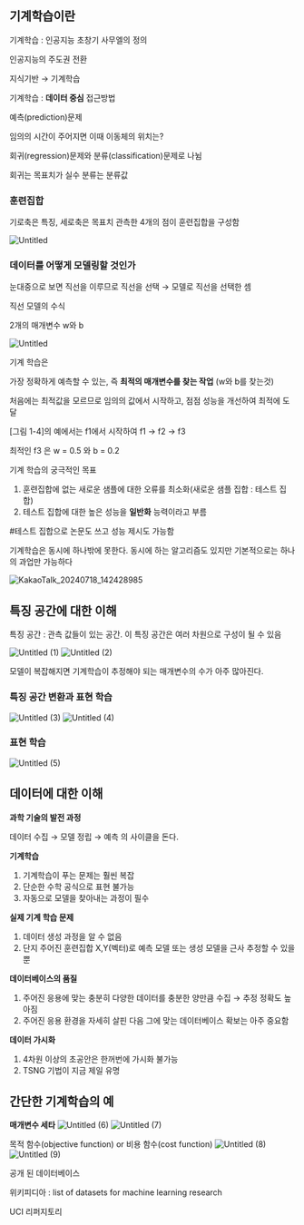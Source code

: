 ## 기계학습이란

기계학습 : 인공지능 초창기 사무엘의 정의

인공지능의 주도권 전환

지식기반 → 기계학습

기계학습 : **데이터 중심** 접근방법

예측(prediction)문제

임의의 시간이 주어지면 이때 이동체의 위치는?

회귀(regression)문제와 분류(classification)문제로 나뉨

회귀는 목표치가 실수 분류는 분류값

### 훈련집합

기로축은 특징, 세로축은 목표치
관측한 4개의 점이 훈련집합을 구성함

![Untitled](https://github.com/user-attachments/assets/21e5f4a4-f169-4817-a93f-623e3e00b6b4)

### 데이터를 어떻게 모델링할 것인가

눈대중으로 보면 직선을 이루므로 직선을 선택 → 모델로 직선을 선택한 셈

직선 모델의 수식

2개의 매개변수 w와 b

![Untitled](https://github.com/user-attachments/assets/b56c1c0e-dc3c-4c71-ac34-6f4d981d11a9)

기계 학습은

가장 정확하게 예측할 수 있는, 즉 **최적의 매개변수를 찾는 작업** (w와 b를 찾는것)

처음에는 최적값을 모르므로 임의의 값에서 시작하고, 점점 성능을 개선하여 최적에 도달

[그림 1-4]의 예에서는 f1에서 시작하여 f1 → f2 → f3

 최적인 f3 은 w = 0.5 와 b = 0.2

기계 학습의 궁극적인 목표

1. 훈련집합에 없는 새로운 샘플에 대한 오류를 최소화(새로운 샘플 집합 : 테스트 집합)
2. 테스트 집합에 대한 높은 성능을 **일반화** 능력이라고 부름

#테스트 집합으로 논문도 쓰고 성능 제시도 가능함

기계학습은 동시에 하나밖에 못한다. 동시에 하는 알고리즘도 있지만 기본적으로는 하나의 과업만 가능하다

![KakaoTalk_20240718_142428985](https://github.com/user-attachments/assets/fe834ad6-d49c-43da-bac3-47b503999961)

## 특징 공간에 대한 이해

특징 공간 : 관측 값들이 있는 공간. 이 특징 공간은 여러 차원으로 구성이 될 수 있음

![Untitled (1)](https://github.com/user-attachments/assets/62cbbc28-25a9-4bb2-8c2a-2b9de1450179)
![Untitled (2)](https://github.com/user-attachments/assets/2d4f55f9-a0cd-4c4e-b34f-e2cb6d7efb6d)

모델이 복잡해지면 기계학습이 추정해야 되는 매개변수의 수가 아주 많아진다.

### 특징 공간 변환과 표현 학습
![Untitled (3)](https://github.com/user-attachments/assets/75b75b23-f5c4-4b33-98bc-4a2cc210c1ba)
![Untitled (4)](https://github.com/user-attachments/assets/96dc0965-e268-44ab-834b-b0ec0f977187)

### 표현 학습
![Untitled (5)](https://github.com/user-attachments/assets/2bd91c24-7513-4a2d-90ba-791ef8834d08)

## 데이터에 대한 이해

**과학 기술의 발전 과정**

데이터 수집 → 모델 정립 → 예측 의 사이클을 돈다.

**기계학습**

1. 기계학습이 푸는 문제는 훨씬 복잡
2. 단순한 수학 공식으로 표현 불가능
3. 자동으로 모델을 찾아내는 과정이 필수

**실제 기계 학습 문제**

1. 데이터 생성 과정을 알 수 없음
2. 단지 주어진 훈련집합 X,Y(벡터)로 예측 모델 또는 생성 모델을 근사 추정할 수 있을 뿐

**데이터베이스의 품질**

1. 주어진 응용에 맞는 충분히 다양한 데이터를 충분한 양만큼 수집 → 추정 정확도 높아짐
2. 주어진 응용 환경을 자세히 살핀 다음 그에 맞는 데이터베이스 확보는 아주 중요함

**데이터 가시화** 

1. 4차원 이상의 초공안은 한꺼번에 가시화 불가능
2. TSNG 기법이 지금 제일 유명

## 간단한 기계학습의 예

**매개변수 세타**
![Untitled (6)](https://github.com/user-attachments/assets/708d50b7-d892-46c9-968b-c9c96dc49fd7)
![Untitled (7)](https://github.com/user-attachments/assets/905175ae-f1f9-4cba-9731-cc7826a3edc6)


목적 함수(objective function) or 비용 함수(cost function)
![Untitled (8)](https://github.com/user-attachments/assets/77f31422-49d7-4cfb-99be-5677f00a9d50)
![Untitled (9)](https://github.com/user-attachments/assets/7554f093-f2ca-4323-9a46-6784d3446263)

공개 된 데이터베이스

위키피디아 :  list of datasets for machine learning research

UCI 리퍼지토리
